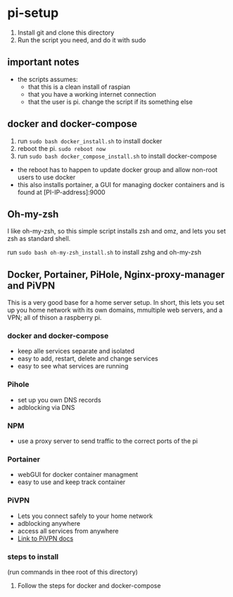 # pi-setup

1. Install git and clone this directory
1. Run the script you need, and do it with sudo


## important notes

- the scripts assumes:
  - that this is a clean install of raspian
  - that you have a working internet connection
  - that the user is pi. change the script if its something else

## docker and docker-compose

1. run `sudo bash docker_install.sh` to install docker
1. reboot the pi. `sudo reboot now`
1. run `sudo bash docker_compose_install.sh` to install docker-compose

- the reboot has to happen to update docker group and allow non-root users to use docker
- this also installs portainer, a GUI for managing docker containers and is found at [PI-IP-address]:9000

## Oh-my-zsh

I like oh-my-zsh, so this simple script installs zsh and omz, and lets you set zsh as standard shell.

run `sudo bash oh-my-zsh_install.sh` to install zshg and oh-my-zsh


## Docker, Portainer, PiHole, Nginx-proxy-manager and PiVPN  

This is a very good base for a home server setup. In short, this lets you set up you home network with its own domains, mmultiple web servers, and a VPN; all of thison a raspberry pi.

### docker and docker-compose

- keep alle services separate and isolated
- easy to add, restart, delete and change services
- easy to see what services are running
### Pihole

- set up you own DNS records
- adblocking via DNS

### NPM

- use a proxy server to send traffic to the correct ports of the pi

### Portainer

- webGUI for docker container managment
- easy to use and keep track container

### PiVPN

- Lets you connect safely to your home network
- adblocking anywhere
- access all services from anywhere
- [Link to PiVPN docs](https://docs.pivpn.io/)

### steps to install

(run commands in thee root of this directory)
1. Follow the steps for docker and docker-compose